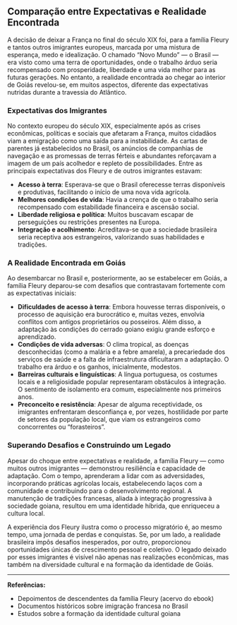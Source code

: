 ## Comparação entre Expectativas e Realidade Encontrada

A decisão de deixar a França no final do século XIX foi, para a família Fleury e tantos outros imigrantes europeus, marcada por uma mistura de esperança, medo e idealização. O chamado “Novo Mundo” — o Brasil — era visto como uma terra de oportunidades, onde o trabalho árduo seria recompensado com prosperidade, liberdade e uma vida melhor para as futuras gerações. No entanto, a realidade encontrada ao chegar ao interior de Goiás revelou-se, em muitos aspectos, diferente das expectativas nutridas durante a travessia do Atlântico.

### Expectativas dos Imigrantes

No contexto europeu do século XIX, especialmente após as crises econômicas, políticas e sociais que afetaram a França, muitos cidadãos viam a emigração como uma saída para a instabilidade. As cartas de parentes já estabelecidos no Brasil, os anúncios de companhias de navegação e as promessas de terras férteis e abundantes reforçavam a imagem de um país acolhedor e repleto de possibilidades. Entre as principais expectativas dos Fleury e de outros imigrantes estavam:

- **Acesso à terra**: Esperava-se que o Brasil oferecesse terras disponíveis e produtivas, facilitando o início de uma nova vida agrícola.
- **Melhores condições de vida**: Havia a crença de que o trabalho seria recompensado com estabilidade financeira e ascensão social.
- **Liberdade religiosa e política**: Muitos buscavam escapar de perseguições ou restrições presentes na Europa.
- **Integração e acolhimento**: Acreditava-se que a sociedade brasileira seria receptiva aos estrangeiros, valorizando suas habilidades e tradições.

### A Realidade Encontrada em Goiás

Ao desembarcar no Brasil e, posteriormente, ao se estabelecer em Goiás, a família Fleury deparou-se com desafios que contrastavam fortemente com as expectativas iniciais:

- **Dificuldades de acesso à terra**: Embora houvesse terras disponíveis, o processo de aquisição era burocrático e, muitas vezes, envolvia conflitos com antigos proprietários ou posseiros. Além disso, a adaptação às condições do cerrado goiano exigiu grande esforço e aprendizado.
- **Condições de vida adversas**: O clima tropical, as doenças desconhecidas (como a malária e a febre amarela), a precariedade dos serviços de saúde e a falta de infraestrutura dificultaram a adaptação. O trabalho era árduo e os ganhos, inicialmente, modestos.
- **Barreiras culturais e linguísticas**: A língua portuguesa, os costumes locais e a religiosidade popular representaram obstáculos à integração. O sentimento de isolamento era comum, especialmente nos primeiros anos.
- **Preconceito e resistência**: Apesar de alguma receptividade, os imigrantes enfrentaram desconfiança e, por vezes, hostilidade por parte de setores da população local, que viam os estrangeiros como concorrentes ou “forasteiros”.

### Superando Desafios e Construindo um Legado

Apesar do choque entre expectativas e realidade, a família Fleury — como muitos outros imigrantes — demonstrou resiliência e capacidade de adaptação. Com o tempo, aprenderam a lidar com as adversidades, incorporando práticas agrícolas locais, estabelecendo laços com a comunidade e contribuindo para o desenvolvimento regional. A manutenção de tradições francesas, aliada à integração progressiva à sociedade goiana, resultou em uma identidade híbrida, que enriqueceu a cultura local.

A experiência dos Fleury ilustra como o processo migratório é, ao mesmo tempo, uma jornada de perdas e conquistas. Se, por um lado, a realidade brasileira impôs desafios inesperados, por outro, proporcionou oportunidades únicas de crescimento pessoal e coletivo. O legado deixado por esses imigrantes é visível não apenas nas realizações econômicas, mas também na diversidade cultural e na formação da identidade de Goiás.

---

**Referências:**
- Depoimentos de descendentes da família Fleury (acervo do ebook)
- Documentos históricos sobre imigração francesa no Brasil
- Estudos sobre a formação da identidade cultural goiana